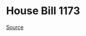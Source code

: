 # House Bill 1173

[Source](http://lawfilesext.leg.wa.gov/biennium/2023-24/Pdf/Bills/House%20Bills/1173.pdf)